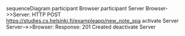 sequenceDiagram
    participant Browser
    participant Server
Browser->>Server: HTTP POST https://studies.cs.helsinki.fi/exampleapp/new_note_spa
activate Server
Server-->>Browser: Response: 201 Created
deactivate Server
